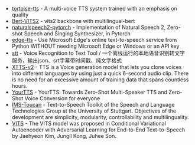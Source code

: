- [tortoise-tts](https://github.com/neonbjb/tortoise-tts) - A multi-voice TTS system trained with an emphasis on quality
- [Bert-VITS2](https://github.com/fishaudio/Bert-VITS2) - vits2 backbone with multilingual-bert
- [naturalspeech2-pytorch](https://github.com/lucidrains/naturalspeech2-pytorch) - Implementation of Natural Speech 2, Zero-shot Speech and Singing Synthesizer, in Pytorch
- [edge-tts](https://github.com/rany2/edge-tts) - Use Microsoft Edge's online text-to-speech service from Python WITHOUT needing Microsoft Edge or Windows or an API key
- [stt](https://github.com/jianchang512/stt) - Voice Recognition to Text Tool / 一个离线运行的本地语音识别转文字服务，输出json、srt字幕带时间戳、纯文字格式
- [XTTS-v2](https://huggingface.co/coqui/XTTS-v2) - TTS is a Voice generation model that lets you clone voices into different languages by using just a quick 6-second audio clip. There is no need for an excessive amount of training data that spans countless hours.
- [YourTTS](https://github.com/Edresson/YourTTS) - YourTTS: Towards Zero-Shot Multi-Speaker TTS and Zero-Shot Voice Conversion for everyone
- [IMS-Toucan](https://github.com/DigitalPhonetics/IMS-Toucan) - Text-to-Speech Toolkit of the Speech and Language Technologies Group at the University of Stuttgart. Objectives of the development are simplicity, modularity, controllability and multilinguality.
- [VITS](https://huggingface.co/docs/transformers/model_doc/vits) - The VITS model was proposed in Conditional Variational Autoencoder with Adversarial Learning for End-to-End Text-to-Speech by Jaehyeon Kim, Jungil Kong, Juhee Son.
